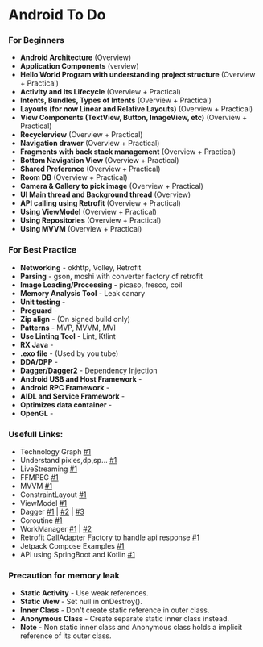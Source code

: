 # Android To Do

### For Beginners

- **Android Architecture** (Overview)
- **Application Components** (verview)
- **Hello World Program with understanding project structure** (Overview + Practical)
- **Activity and Its Lifecycle** (Overview + Practical)
- **Intents, Bundles, Types of Intents** (Overview + Practical)
- **Layouts (for now Linear and Relative Layouts)** (Overview + Practical)
- **View Components (TextView, Button, ImageView, etc)** (Overview + Practical) 
- **Recyclerview** (Overview + Practical)
- **Navigation drawer** (Overview + Practical)
- **Fragments with back stack management** (Overview + Practical)
- **Bottom Navigation View** (Overview + Practical)
- **Shared Preference** (Overview + Practical) 
- **Room DB** (Overview + Practical)
- **Camera & Gallery to pick image** (Overview + Practical)
- **UI Main thread and Background thread** (Overview)
- **API calling using Retrofit** (Overview + Practical)
- **Using ViewModel** (Overview + Practical)
- **Using Repositories** (Overview + Practical)
- **Using MVVM** (Overview + Practical)

### For Best Practice

* **Networking** - okhttp, Volley, Retrofit
* **Parsing** - gson, moshi with converter factory of retrofit
* **Image Loading/Processing** - picaso, fresco, coil
* **Memory Analysis Tool** - Leak canary
* **Unit testing** -
* **Proguard** - 
* **Zip align** - (On signed build only)
* **Patterns** - MVP, MVVM, MVI
* **Use Linting Tool** - Lint, Ktlint
* **RX Java** - 
* **.exo file** - (Used by you tube)
* **DDA/DPP** - 
* **Dagger/Dagger2** - Dependency Injection 
* **Android USB and Host Framework** -  
* **Android RPC Framework** - 
* **AIDL and Service Framework** - 
* **Optimizes data container** - 
* **OpenGL** -

### Usefull Links:

- Technology Graph [#1](https://cdn.sstatic.net/insights/Img/Survey/2020/tech_network-1.svg?v=e1fb2941ad25)
- Understand pixles,dp,sp... [#1](https://blog.mindorks.com/understanding-density-independent-pixel-sp-dp-dip-in-android)
- LiveStreaming [#1](https://www.nginx.com/wp-content/uploads/2018/12/NGINX-Conf-2018-slides_Choi-streaming.pdf)  
- FFMPEG [#1](https://github.com/SimformSolutionsPvtLtd/SSffmpegVideoOperation)
- MVVM [#1](https://premsinghsodha7.medium.com/mvvm-with-clean-architecture-develop-better-android-apps-a6661b9a5079)
- ConstraintLayout [#1](https://blog.codemagic.io/designing-complex-ui-using-android-constraintlayout) 
- ViewModel [#1](https://medium.com/@brandonwever/android-mvvm-basics-5c48556e3ecc)
- Dagger  [#1](https://medium.com/@xiwei/simplest-dagger-example-920bbd10258) | [#2](https://medium.com/android-news/practical-guide-to-dagger-76398948a2ea) | [#3](https://developer.android.com/codelabs/android-dagger#0)
- Coroutine [#1](https://proandroiddev.com/kotlin-coroutines-and-threading-fundamentals-9fd0130437ae)
- WorkManager [#1](https://www.raywenderlich.com/20689637-scheduling-tasks-with-android-workmanager) | [#2](https://developer.android.com/topic/libraries/architecture/workmanager)
- Retrofit CallAdapter Factory to handle api response [#1](https://proandroiddev.com/create-retrofit-calladapter-for-coroutines-to-handle-response-as-states-c102440de37a) 
- Jetpack Compose Examples [#1](https://www.jetpackcompose.app/What-is-the-equivalent-of-AlertDialog-in-Jetpack-Compose)
- API using SpringBoot and Kotlin [#1](https://auth0.com/blog/build-and-secure-an-api-with-spring-boot)


### Precaution for memory leak

- **Static Activity** - Use weak references.
- **Static View** - Set null in onDestroy().
- **Inner Class** - Don't create static reference in outer class.
- **Anonymous Class** - Create separate static inner class instead.
- **Note** - Non static inner class and Anonymous class holds a implicit reference of its outer class.

 
